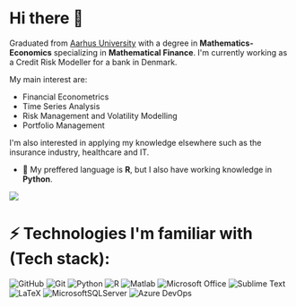 # Hi there 👋
Graduated from [Aarhus University](https://www.au.dk/) with a degree in **Mathematics-Economics** specializing in **Mathematical Finance**. I'm currently working as a Credit Risk Modeller for a bank in Denmark. 

My main interest are:

- Financial Econometrics
- Time Series Analysis
- Risk Management and Volatility Modelling
- Portfolio Management

I'm also interested in applying my knowledge elsewhere such as the insurance industry, healthcare and IT. 


- 🌱 My preffered language is **R**, but I also have working knowledge in **Python**.   


<a href="https://github.com/EdgyPanda/EdgyPanda">
  <img align="center" src="https://github-readme-stats.vercel.app/api/top-langs/?username=EdgyPanda&hide=java,html&title_color=ffffff&text_color=c9cacc&icon_color=2bbc8a&bg_color=1d1f21" />
</a>

# ⚡ Technologies I'm familiar with (Tech stack):
![GitHub](https://img.shields.io/badge/-GitHub-181717?style=flat-square&logo=github)
![Git](https://img.shields.io/badge/-Git-black?style=flat-square&logo=git)
![Python](https://img.shields.io/badge/-Python-black?style=flat-square&logo=Python)
![R](https://img.shields.io/badge/-R%20language-black?style=flat-square&logo=R&logoColor=75AADB)
![Matlab](https://img.shields.io/badge/-Matlab-black?style=flat-square&logo=mathworks&logoColor=0076a8)
![Microsoft Office](https://img.shields.io/badge/-Microsoft%20Office-black?style=flat-square&logo=Microsoft%20Office&logoColor=D83B01)
![Sublime Text](https://img.shields.io/badge/-Sublime%20Text-black?style=flat-square&logo=Sublime%20Text)
![LaTeX](https://img.shields.io/badge/-LaTeX-black?style=flat-square&logo=LaTeX&logoColor=008080)
![MicrosoftSQLServer](https://img.shields.io/badge/Microsoft_SQL_Server-black?style=flat-square&logo=microsoft-sql-server&logoColor=white)
![Azure DevOps](https://img.shields.io/badge/Azure%20DevOps-black?style=flat-square&logo=AzureDevOps&logoColor=007396)
<!--
**EdgyPanda/EdgyPanda** is a ✨ _special_ ✨ repository because its `README.md` (this file) appears on your GitHub profile.

Here are some ideas to get you started:

- 🔭 I’m currently working on ...
- 🌱 I’m currently learning ...
- 👯 I’m looking to collaborate on ...
- 🤔 I’m looking for help with ...
- 💬 Ask me about ...
- 📫 How to reach me: ...
- 😄 Pronouns: ...
- ⚡ Fun fact: ...
-->

